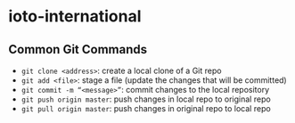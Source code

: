 # ioto-international

## Common Git Commands

* `git clone <address>`: create a local clone of a Git repo
* `git add <file>`: stage a file (update the changes that will be committed)
* `git commit -m “<message>”`: commit changes to the local repository
* `git push origin master`: push changes in local repo to original repo
* `git pull origin master`: push changes in original repo to local repo

